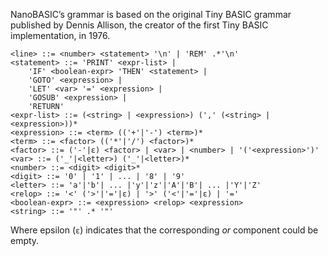 NanoBASIC’s grammar is based on the original Tiny BASIC grammar published by Dennis Allison, the creator of the first Tiny BASIC implementation, in 1976.

```
<line> ::= <number> <statement> '\n' | 'REM' .*'\n'
<statement> ::= 'PRINT' <expr-list> |
    'IF' <boolean-expr> 'THEN' <statement> |
    'GOTO' <expression> |
    'LET' <var> '=' <expression> |
    'GOSUB' <expression> |
    'RETURN'
<expr-list> ::= (<string> | <expression>) (',' (<string> | <expression>))*
<expression> ::= <term> (('+'|'-') <term>)*
<term> ::= <factor> (('*'|'/') <factor>)*
<factor> ::= ('-'|ε) <factor> | <var> | <number> | '('<expression>')'
<var> ::= ('_'|<letter>) ('_'|<letter>)*
<number> ::= <digit> <digit>*
<digit> ::= '0' | '1' | ... | '8' | '9'
<letter> ::= 'a'|'b'| ... |'y'|'z'|'A'|'B'| ... |'Y'|'Z'
<relop> ::= '<' ('>'|'='|ε) | '>' ('<'|'='|ε) | '='
<boolean-expr> ::= <expression> <relop> <expression>
<string> ::= '"' .* '"'
```

Where epsilon (`ε`) indicates that the corresponding *or* component could be empty.
